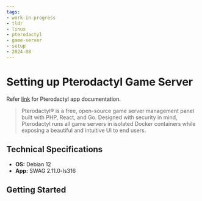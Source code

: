 ```yaml
---
tags:
- work-in-progress
- tldr
- linux
- pterodactyl
- game-server
- setup
- 2024-08
---
```


# Setting up Pterodactyl Game Server

Refer [link](https://pterodactyl.io/project/introduction.html) for Pterodactyl app documentation. 

> Pterodactyl® is a free, open-source game server management panel built with PHP, React, and Go. Designed with security in mind, Pterodactyl runs all game servers in isolated Docker containers while exposing a beautiful and intuitive UI to end users.

## Technical Specifications

- **OS:** Debian 12
- **App:** SWAG 2.11.0-ls316

## Getting Started

